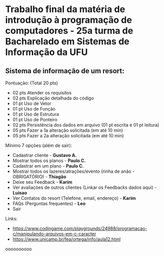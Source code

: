 # Trabalho final da matéria de introdução à programação de computadores - 25a turma de Bacharelado em Sistemas de Informação da UFU

## Sistema de informação de um resort:

Pontuação: (Total 20 pts)
  - 02 pts Atender os requisitos
  - 02 pts Explicação detalhada do código
  - 01 pt Uso de Vetor
  - 01 pt Uso de Função
  - 01 pt Uso de Estrutura
  - 01 pt Uso de Ponteiro
  - 02 pts Persistência dos dados em arquivo (01 pt escrita e 01 pt leitura)
  - 05 pts Fazer a 1a alteração solicitada (em até 10 min)
  - 05 pts Fazer a 2a alteração solicitada (em até 10 min)


Mínimo 7 opções (além de sair):
  - Cadastrar cliente - **Gustavo A.**
  - Mostrar todos os planos - **Paulo C.**
  - Cadastrar em um plano - **Paulo C.**
  - Mostrar todos os lazeres/atrações/evento (rinha de anão - OBRIGATÓRIO) - **Thiagão**
  - Deixe seu Feedback - **Karim**
  - Ver avaliações de outros clientes (Linkar os Feedbacks dados aqui) - **Luisao**
  - Ver Contatos do resort (Telefone, email, endereço) - **Karim**
  - FAQs (Perguntas frequentes) - **Leo**
  - Sair

Links: 

  - https://www.codingame.com/playgrounds/24988/programacao-c/manipulando-arquivos-em-c-caracter
  - https://www.unicamp.br/fea/ortega/info/aula12.html

oooooooooo
